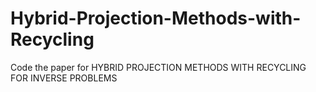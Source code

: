 # Hybrid-Projection-Methods-with-Recycling
Code the paper for HYBRID PROJECTION METHODS WITH RECYCLING FOR INVERSE PROBLEMS
